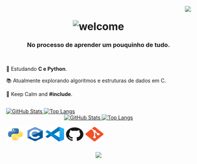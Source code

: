 <img align="right" src="https://visitor-badge.laobi.icu/badge?page_id=ricardsgon.ricardsgon" />

<h1 align="center">
    <img alt="welcome" src="https://readme-typing-svg.herokuapp.com/?font=CascadiaCode&size=35&center=true&color=008000&vCenter=true&width=500&height=70&duration=4000&lines=Olá,+🌎!;+Bem+vindo+ao+meu+perfil!;" />
</h1>

<h3 align="center">No processo de aprender um pouquinho de tudo.</h3>

<br/>

<div align="left">
 
 🌱 Estudando **C e Python**.

📚 Atualmente explorando algoritmos e estruturas de dados em C.

🐢 Keep Calm and **#include**.

</div>
 
##

<div align="left">
    <a href="https://github.com/anuraghazra/github-readme-stats#gh-dark-mode-only">
        <img src="https://github-readme-stats.vercel.app/api?username=ricardsgon&show_icons=true&theme=transparent&title_color=008000&icon_color=008000&cache_seconds=200#gh-dark-mode-only" alt="GitHub Stats" style="width: auto; height: 200px;" />
    </a>
    <a href="https://github.com/anuraghazra/github-readme-stats#gh-dark-mode-only">
        <img src="https://github-readme-stats.vercel.app/api/top-langs/?username=ricardsgon&theme=transparent&title_color=008000&icon_color=008000&cache_seconds=200#gh-dark-mode-only" alt="Top Langs" style="width: auto; height: 200px;" />
    </a>
</div>

<div align="center">
    <a href="https://github.com/anuraghazra/github-readme-stats#gh-light-mode-only">
        <img src="https://github-readme-stats.vercel.app/api?username=ricardsgon&show_icons=true&theme=default&title_color=008000&icon_color=008000&cache_seconds=200#gh-light-mode-only" alt="GitHub Stats" style="width: auto; height: 200px;" />
    </a>
    <a href="https://github.com/anuraghazra/github-readme-stats#gh-light-mode-only">
        <img src="https://github-readme-stats.vercel.app/api/top-langs/?username=ricardsgon&layout=compact&theme=default&title_color=008000&icon_color=008000&cache_seconds=200#gh-light-mode-only" alt="Top Langs" style="width: auto; height: 200px;" />
    </a>
</div>

<div align="left" style="display: inline_block"><br>
  <img align="center" height="40" width="50" src="https://raw.githubusercontent.com/devicons/devicon/master/icons/python/python-original.svg">
  <img align="center" height="40" width="50" src="https://raw.githubusercontent.com/devicons/devicon/master/icons/c/c-original.svg">
  <img align="center" height="40" width="50" src="https://raw.githubusercontent.com/devicons/devicon/master/icons/vscode/vscode-original.svg">
  <img align="center" height="40" width="50" src="https://raw.githubusercontent.com/devicons/devicon/master/icons/github/github-original.svg">
  <img align="center" height="40" width="50" src="https://raw.githubusercontent.com/devicons/devicon/master/icons/git/git-original.svg">
</div>

##

<div align="center">
  <a href="mailto:ricardscarrer@gmail.com">
    <img src="https://img.shields.io/badge/-Gmail-%23333?style=for-the-badge&logo=gmail&logoColor=white" target="_blank">
  </a>
</div>
